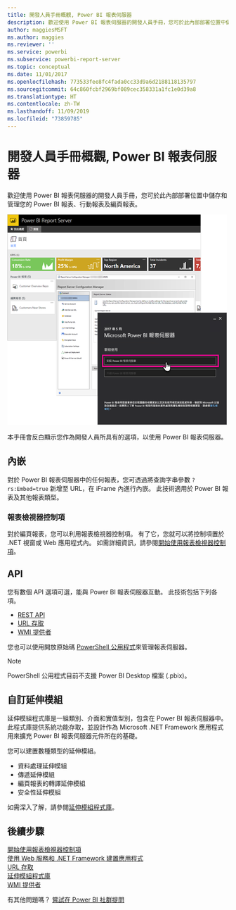 ```yaml
---
title: 開發人員手冊概觀, Power BI 報表伺服器
description: 歡迎使用 Power BI 報表伺服器的開發人員手冊，您可於此內部部署位置中儲存和管理您的 Power BI 報表、行動報表及編頁報表。
author: maggiesMSFT
ms.author: maggies
ms.reviewer: ''
ms.service: powerbi
ms.subservice: powerbi-report-server
ms.topic: conceptual
ms.date: 11/01/2017
ms.openlocfilehash: 773533fee8fc4fada0cc33d9a6d2188118135797
ms.sourcegitcommit: 64c860fcbf2969bf089cec358331a1fc1e0d39a8
ms.translationtype: HT
ms.contentlocale: zh-TW
ms.lasthandoff: 11/09/2019
ms.locfileid: "73859785"
---
```

# <a name="developer-handbook-overview-power-bi-report-server"></a>開發人員手冊概觀, Power BI 報表伺服器

歡迎使用 Power BI 報表伺服器的開發人員手冊，您可於此內部部署位置中儲存和管理您的 Power BI 報表、行動報表及編頁報表。

![系統管理員手冊](media/developer-handbook-overview/admin-handbook.png)

本手冊會反白顯示您作為開發人員所具有的選項，以使用 Power BI 報表伺服器。

## <a name="embedding"></a>內嵌

對於 Power BI 報表伺服器中的任何報表，您可透過將查詢字串參數 `?rs:Embed=true` 新增至 URL，在 iFrame 內進行內嵌。 此技術適用於 Power BI 報表及其他報表類型。

### <a name="report-viewer-control"></a>報表檢視器控制項

對於編頁報表，您可以利用報表檢視器控制項。 有了它，您就可以將控制項置於 .NET 視窗或 Web 應用程式內。 如需詳細資訊，請參閱[開始使用報表檢視器控制項](https://docs.microsoft.com/sql/reporting-services/application-integration/integrating-reporting-services-using-reportviewer-controls-get-started)。

## <a name="apis"></a>API

您有數個 API 選項可選，能與 Power BI 報表伺服器互動。 此技術包括下列各項。

* [REST API](rest-api.md)
* [URL 存取](https://docs.microsoft.com/sql/reporting-services/url-access-ssrs)
* [WMI 提供者](https://docs.microsoft.com/sql/reporting-services/wmi-provider-library-reference/reporting-services-wmi-provider-library-reference-ssrs)

您也可以使用開放原始碼 [PowerShell 公用程式](https://github.com/Microsoft/ReportingServicesTools)來管理報表伺服器。

> [!NOTE]
> PowerShell 公用程式目前不支援 Power BI Desktop 檔案 (.pbix)。

## <a name="custom-extensions"></a>自訂延伸模組

延伸模組程式庫是一組類別、介面和實值型別，包含在 Power BI 報表伺服器中。 此程式庫提供系統功能存取，並設計作為 Microsoft .NET Framework 應用程式用來擴充 Power BI 報表伺服器元件所在的基礎。

您可以建置數種類型的延伸模組。

* 資料處理延伸模組
* 傳遞延伸模組
* 編頁報表的轉譯延伸模組
* 安全性延伸模組

如需深入了解，請參閱[延伸模組程式庫](https://docs.microsoft.com/sql/reporting-services/extensions/reporting-services-extension-library)。

## <a name="next-steps"></a>後續步驟

[開始使用報表檢視器控制項](https://docs.microsoft.com/sql/reporting-services/application-integration/integrating-reporting-services-using-reportviewer-controls-get-started)  
[使用 Web 服務和 .NET Framework 建置應用程式](https://docs.microsoft.com/sql/reporting-services/report-server-web-service/net-framework/building-applications-using-the-web-service-and-the-net-framework)  
[URL 存取](https://docs.microsoft.com/sql/reporting-services/url-access-ssrs)  
[ 延伸模組程式庫](https://docs.microsoft.com/sql/reporting-services/extensions/reporting-services-extension-library)  
[WMI 提供者](https://docs.microsoft.com/sql/reporting-services/wmi-provider-library-reference/reporting-services-wmi-provider-library-reference-ssrs)

有其他問題嗎？ [嘗試在 Power BI 社群提問](https://community.powerbi.com/)